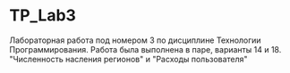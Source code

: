 # TP_Lab3
Лабораторная работа под номером 3 по дисциплине Технологии Программирования. Работа была выполнена в паре, варианты 14 и 18. "Численность насления регионов" и "Расходы пользователя"
